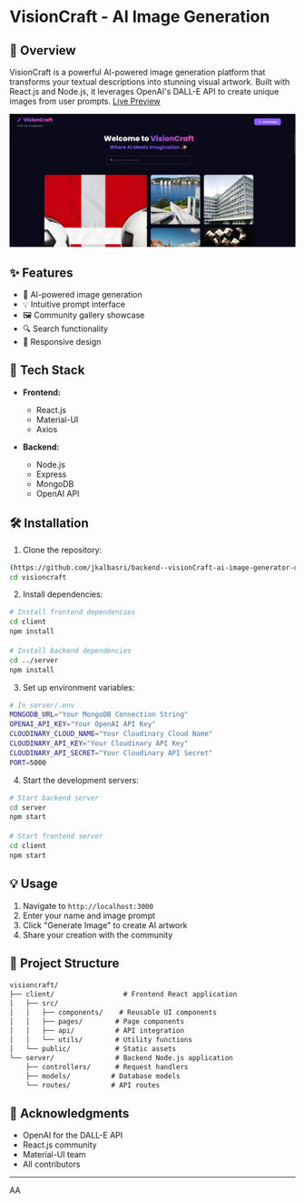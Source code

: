 # VisionCraft - AI Image Generation

## 🌟 Overview

VisionCraft is a powerful AI-powered image generation platform that transforms your textual descriptions into stunning visual artwork. Built with React.js and Node.js, it leverages OpenAI's DALL-E API to create unique images from user prompts.
 <a href="https://frontend-vision-craft-ai-image-generator-qawin.vercel.app" target="blank" align="center"> Live Preview </a>

<a href="https://frontend-vision-craft-ai-image-generator-qawin.vercel.app" target="blank" align="center">
  <picture>
    <source media="(prefers-color-scheme: dark)" srcset="readme.png">
    <img alt="READMEs Screenshot" src="readme.png">
  </picture>
</a>

## ✨ Features

- 🎨 AI-powered image generation
- 💡 Intuitive prompt interface
- 🖼️ Community gallery showcase
- 🔍 Search functionality
- 📱 Responsive design
  

## 🚀 Tech Stack

- **Frontend:**
  - React.js
  - Material-UI
  - Axios

- **Backend:**
  - Node.js
  - Express
  - MongoDB
  - OpenAI API

## 🛠️ Installation

1. Clone the repository:
```bash
(https://github.com/jkalbasri/backend--visionCraft-ai-image-generator-qawin.git)
cd visioncraft
```

2. Install dependencies:
```bash
# Install frontend dependencies
cd client
npm install

# Install backend dependencies
cd ../server
npm install
```

3. Set up environment variables:
```bash
# In server/.env
MONGODB_URL="Your MongoDB Connection String"
OPENAI_API_KEY="Your OpenAI API Key"
CLOUDINARY_CLOUD_NAME="Your Cloudinary Cloud Name"
CLOUDINARY_API_KEY="Your Cloudinary API Key"
CLOUDINARY_API_SECRET="Your Cloudinary API Secret"
PORT=5000
```

4. Start the development servers:
```bash
# Start backend server
cd server
npm start

# Start frontend server
cd client
npm start
```

## 💡 Usage

1. Navigate to `http://localhost:3000`
2. Enter your name and image prompt
3. Click "Generate Image" to create AI artwork
4. Share your creation with the community

## 📁 Project Structure

```
visioncraft/
├── client/                 # Frontend React application
│   ├── src/
│   │   ├── components/    # Reusable UI components
│   │   ├── pages/        # Page components
│   │   ├── api/          # API integration
│   │   └── utils/        # Utility functions
│   └── public/           # Static assets
└── server/               # Backend Node.js application
    ├── controllers/      # Request handlers
    ├── models/          # Database models
    └── routes/          # API routes
```

## 🙏 Acknowledgments

- OpenAI for the DALL-E API
- React.js community
- Material-UI team
- All contributors

---

AA

